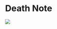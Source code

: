 # Death Note

![](https://external-content.duckduckgo.com/iu/?u=https%3A%2F%2Ftse1.mm.bing.net%2Fth%3Fid%3DOIP.qykfbthTqqkyReqCRIUpDwHaLH%26pid%3DApi&f=1)

<!-- Prince Kaizen Namwali -->

